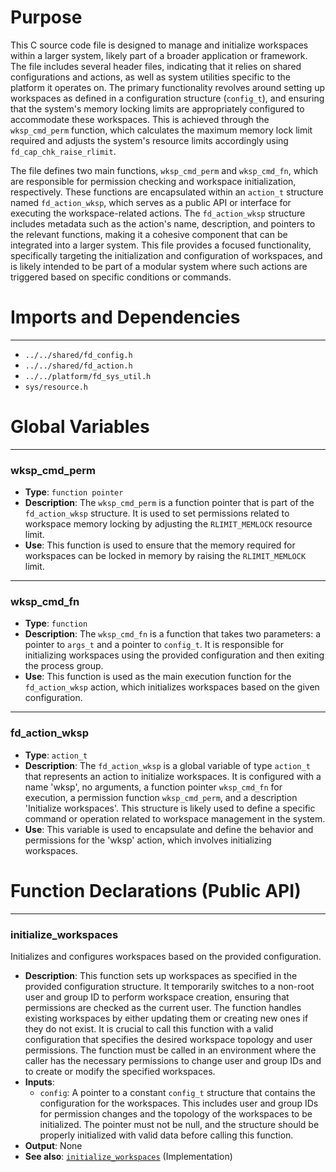 # Purpose
This C source code file is designed to manage and initialize workspaces within a larger system, likely part of a broader application or framework. The file includes several header files, indicating that it relies on shared configurations and actions, as well as system utilities specific to the platform it operates on. The primary functionality revolves around setting up workspaces as defined in a configuration structure (`config_t`), and ensuring that the system's memory locking limits are appropriately configured to accommodate these workspaces. This is achieved through the `wksp_cmd_perm` function, which calculates the maximum memory lock limit required and adjusts the system's resource limits accordingly using `fd_cap_chk_raise_rlimit`.

The file defines two main functions, `wksp_cmd_perm` and `wksp_cmd_fn`, which are responsible for permission checking and workspace initialization, respectively. These functions are encapsulated within an `action_t` structure named `fd_action_wksp`, which serves as a public API or interface for executing the workspace-related actions. The `fd_action_wksp` structure includes metadata such as the action's name, description, and pointers to the relevant functions, making it a cohesive component that can be integrated into a larger system. This file provides a focused functionality, specifically targeting the initialization and configuration of workspaces, and is likely intended to be part of a modular system where such actions are triggered based on specific conditions or commands.
# Imports and Dependencies

---
- `../../shared/fd_config.h`
- `../../shared/fd_action.h`
- `../../platform/fd_sys_util.h`
- `sys/resource.h`


# Global Variables

---
### wksp\_cmd\_perm
- **Type**: `function pointer`
- **Description**: The `wksp_cmd_perm` is a function pointer that is part of the `fd_action_wksp` structure. It is used to set permissions related to workspace memory locking by adjusting the `RLIMIT_MEMLOCK` resource limit.
- **Use**: This function is used to ensure that the memory required for workspaces can be locked in memory by raising the `RLIMIT_MEMLOCK` limit.


---
### wksp\_cmd\_fn
- **Type**: `function`
- **Description**: The `wksp_cmd_fn` is a function that takes two parameters: a pointer to `args_t` and a pointer to `config_t`. It is responsible for initializing workspaces using the provided configuration and then exiting the process group.
- **Use**: This function is used as the main execution function for the `fd_action_wksp` action, which initializes workspaces based on the given configuration.


---
### fd\_action\_wksp
- **Type**: `action_t`
- **Description**: The `fd_action_wksp` is a global variable of type `action_t` that represents an action to initialize workspaces. It is configured with a name 'wksp', no arguments, a function pointer `wksp_cmd_fn` for execution, a permission function `wksp_cmd_perm`, and a description 'Initialize workspaces'. This structure is likely used to define a specific command or operation related to workspace management in the system.
- **Use**: This variable is used to encapsulate and define the behavior and permissions for the 'wksp' action, which involves initializing workspaces.


# Function Declarations (Public API)

---
### initialize\_workspaces<!-- {{#callable_declaration:initialize_workspaces}} -->
Initializes and configures workspaces based on the provided configuration.
- **Description**: This function sets up workspaces as specified in the provided configuration structure. It temporarily switches to a non-root user and group ID to perform workspace creation, ensuring that permissions are checked as the current user. The function handles existing workspaces by either updating them or creating new ones if they do not exist. It is crucial to call this function with a valid configuration that specifies the desired workspace topology and user permissions. The function must be called in an environment where the caller has the necessary permissions to change user and group IDs and to create or modify the specified workspaces.
- **Inputs**:
    - `config`: A pointer to a constant `config_t` structure that contains the configuration for the workspaces. This includes user and group IDs for permission changes and the topology of the workspaces to be initialized. The pointer must not be null, and the structure should be properly initialized with valid data before calling this function.
- **Output**: None
- **See also**: [`initialize_workspaces`](../../shared/commands/run/run.c.driver.md#initialize_workspaces)  (Implementation)


